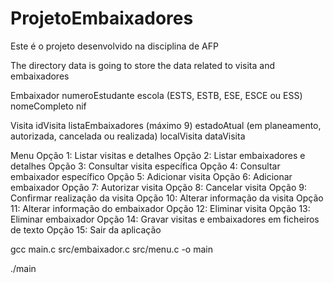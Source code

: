 # ProjetoEmbaixadores
Este é o projeto desenvolvido na disciplina de AFP

The directory data is going to store the data related to visita and embaixadores

Embaixador
    numeroEstudante
    escola (ESTS, ESTB, ESE, ESCE ou ESS)
    nomeCompleto
    nif

Visita
    idVisita
    listaEmbaixadores (máximo 9)
    estadoAtual (em planeamento, autorizada, cancelada ou realizada)
    localVisita
    dataVisita

Menu
    Opção 1: Listar visitas e detalhes
    Opção 2: Listar embaixadores e detalhes
    Opção 3: Consultar visita específica
    Opção 4: Consultar embaixador específico
    Opção 5: Adicionar visita
    Opção 6: Adicionar embaixador
    Opção 7: Autorizar visita
    Opção 8: Cancelar visita
    Opção 9: Confirmar realização da visita
    Opção 10: Alterar informação da visita
    Opção 11: Alterar informação do embaixador
    Opção 12: Eliminar visita
    Opção 13: Eliminar embaixador
    Opção 14: Gravar visitas e embaixadores em ficheiros de texto
    Opção 15: Sair da aplicação


gcc main.c src/embaixador.c src/menu.c -o main

./main
